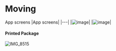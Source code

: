 # Moving

App screens
|App screens|
|---|
|![image](https://github.com/ipetrovbg/Moving/assets/12900528/5026c35d-7c56-457e-a3cc-d592a00fa44d)|
|![image](https://github.com/ipetrovbg/Moving/assets/12900528/8d86f183-6d86-4109-b082-62d465cbcd0a)|

#### Printed Package
![IMG_8515](https://github.com/ipetrovbg/Moving/assets/12900528/44a6f5be-a66a-4091-aea0-b344bee25267)



